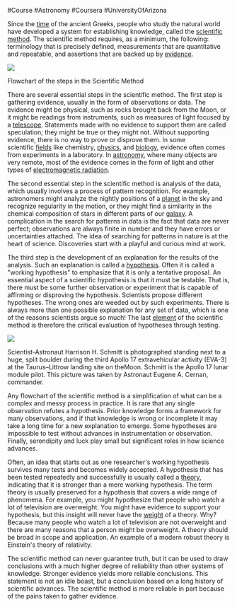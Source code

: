 #Course #Astronomy #Coursera #UniversityOfArizona 

Since the [time](https://www.teachastronomy.com/glossary/time) of the ancient Greeks, people who study the natural world have developed a system for establishing knowledge, called the [scientific method](https://www.teachastronomy.com/glossary/scientific-method). The scientific method requires, as a minimum, the following: terminology that is precisely defined, measurements that are quantitative and repeatable, and assertions that are backed up by [evidence](https://www.teachastronomy.com/glossary/evidence).

![](https://content.teachastronomy.com/taweb/images/textbook/hrthumbs/c84dc99d922d76314972b83f0222c4b99b4d2f53.jpg)  

Flowchart of the steps in the Scientific Method

There are several essential steps in the scientific method. The first step is gathering evidence, usually in the form of observations or data. The evidence might be physical, such as rocks brought back from the Moon, or it might be readings from instruments, such as measures of light focused by a [telescope](https://www.teachastronomy.com/glossary/telescope). Statements made with no evidence to support them are called speculation; they might be true or they might not. Without supporting evidence, there is no way to prove or disprove them. In some scientific [fields](https://www.teachastronomy.com/glossary/fields) like chemistry, [physics](https://www.teachastronomy.com/glossary/physics), and [biology](https://www.teachastronomy.com/glossary/biology), evidence often comes from experiments in a laboratory. In [astronomy](https://www.teachastronomy.com/glossary/astronomy), where many objects are very remote, most of the evidence comes in the form of light and other types of [electromagnetic radiation](https://www.teachastronomy.com/glossary/electromagnetic-radiation).

The second essential step in the scientific method is analysis of the data, which usually involves a process of pattern recognition. For example, astronomers might analyze the nightly positions of a [planet](https://www.teachastronomy.com/glossary/planet) in the sky and recognize regularity in the motion, or they might find a similarity in the chemical composition of stars in different parts of our [galaxy](https://www.teachastronomy.com/glossary/galaxy). A complication in the search for patterns in data is the fact that data are never perfect; observations are always finite in number and they have errors or uncertainties attached. The idea of searching for patterns in nature is at the heart of science. Discoveries start with a playful and curious mind at work.

The third step is the development of an explanation for the results of the analysis. Such an explanation is called a [hypothesis](https://www.teachastronomy.com/glossary/hypothesis). Often it is called a "working hypothesis" to emphasize that it is only a tentative proposal. An essential aspect of a scientific hypothesis is that it must be testable. That is, there must be some further observation or experiment that is capable of affirming or disproving the hypothesis. Scientists propose different hypotheses. The wrong ones are weeded out by such experiments. There is always more than one possible explanation for any set of data, which is one of the reasons scientists argue so much! The last [element](https://www.teachastronomy.com/glossary/element) of the scientific method is therefore the critical evaluation of hypotheses through testing.

![](https://content.teachastronomy.com/taweb/images/textbook/hrthumbs/d452ee6ffbe13b9ec67d08d3e2f5a57da79668e9.jpg)  

Scientist-Astronaut Harrison H. Schmitt is photographed standing next to a huge, split boulder during the third Apollo 17 extravehicular activity (EVA-3) at the Taurus–Littrow landing site on theMoon. Schmitt is the Apollo 17 lunar module pilot. This picture was taken by Astronaut Eugene A. Cernan, commander.

Any flowchart of the scientific method is a simplification of what can be a complex and messy process in practice. It is rare that any single observation refutes a hypothesis. Prior knowledge forms a framework for many observations, and if that knowledge is wrong or incomplete it may take a long time for a new explanation to emerge. Some hypotheses are impossible to test without advances in instrumentation or observation. Finally, serendipity and luck play small but significant roles in how science advances.  
  
Often, an idea that starts out as one researcher's working hypothesis survives many tests and becomes widely accepted. A hypothesis that has been tested repeatedly and successfully is usually called a [theory](https://www.teachastronomy.com/glossary/theory), indicating that it is stronger than a mere working hypothesis. The term theory is usually preserved for a hypothesis that covers a wide range of phenomena. For example, you might hypothesize that people who watch a lot of television are overweight. You might have evidence to support your hypothesis, but this insight will never have the [weight](https://www.teachastronomy.com/glossary/weight) of a theory. Why? Because many people who watch a lot of television are not overweight and there are many reasons that a person might be overweight. A theory should be broad in scope and application. An example of a modern robust theory is Einstein's theory of relativity.

The scientific method can never guarantee truth, but it can be used to draw conclusions with a much higher degree of reliability than other systems of knowledge. Stronger evidence yields more reliable conclusions. This statement is not an idle boast, but a conclusion based on a long history of scientific advances. The scientific method is more reliable in part because of the pains taken to gather evidence.